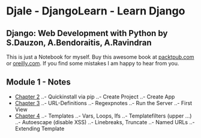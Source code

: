 # Djale - DjangoLearn - Learn Django

## Django: Web Development with Python by S.Dauzon, A.Bendoraitis, A.Ravindran

This is just a Notebook for myself. Buy this awesome book at [packtpub.com](https://www.packtpub.com/web-development/django-web-development-python) or [oreilly.com](http://shop.oreilly.com/product/9781787121386.do). If you find some mistakes I am happy to hear from you.

## Module 1 - Notes

- [Chapter 2](002-notes.md)
..- Quickinstall via pip
..- Create Project
..- Create App
- [Chapter 3](003-notes.md)
..- URL-Definitions
..- Regexpnotes
..- Run the Server
..- First View
- [Chapter 4](004-notes.md)
..- Templates
..- Vars, Loops, Ifs
..- Templatefilters (upper ...)
..- Autoescape (disable XSS)
..- Linebreaks, Truncate
..- Named URLs
..- Extending Template
